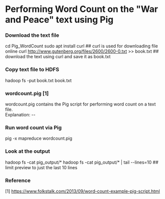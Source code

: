 # Performing Word Count on the "War and Peace" text using Pig
### Download the text file
cd Pig_WordCount
sudo apt install curl  ## curl is used for downloading file online
curl http://www.gutenberg.org/files/2600/2600-0.txt >> book.txt  ## download the text using curl and save it as book.txt

### Copy text file to HDFS
hadoop fs -put book.txt book.txt

### wordcount.pig [1]
wordcount.pig contains the Pig script for performing word count on a text file.  
Explanation: --

### Run word count via Pig
pig -x mapreduce wordcount.pig

### Look at the output
hadoop fs -cat pig_output/*
hadoop fs -cat pig_output/* | tail --lines=10  ## limit preview to just the last 10 lines

### Reference
[1] https://www.folkstalk.com/2013/09/word-count-example-pig-script.html